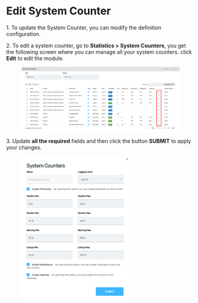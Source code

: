 # Edit System Counter

1\.      To update the System Counter, you can modify the definition configuration.

2\.      To edit a system counter, go to **Statistics > System Counters**, you get the following screen where you can manage all your system counters. click **Edit** to edit the module.&#x20;

<div align="left">

<figure><img src="../../../.gitbook/assets/image (216).png" alt=""><figcaption></figcaption></figure>

</div>

3\.      Update **all the required** fields and then click the button **SUBMIT** to apply your changes.

<div align="left">

<figure><img src="../../../.gitbook/assets/image (217).png" alt="" width="291"><figcaption></figcaption></figure>

</div>
